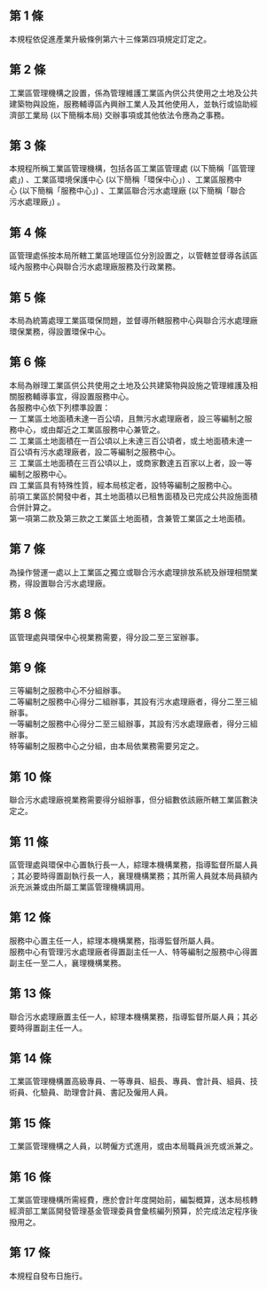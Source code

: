 第 1 條
-------
本規程依促進產業升級條例第六十三條第四項規定訂定之。

第 2 條
-------
工業區管理機構之設置，係為管理維護工業區內供公共使用之土地及公共  
建築物與設施，服務輔導區內興辦工業人及其他使用人，並執行或協助經  
濟部工業局 (以下簡稱本局) 交辦事項或其他依法令應為之事務。

第 3 條
-------
本規程所稱工業區管理機構，包括各區工業區管理處 (以下簡稱「區管理  
處」) 、工業區環境保護中心 (以下簡稱「環保中心」) 、工業區服務中  
心 (以下簡稱「服務中心」) 、工業區聯合污水處理廠 (以下簡稱「聯合  
污水處理廠」) 。

第 4 條
-------
區管理處係按本局所轄工業區地理區位分別設置之，以管轄並督導各該區  
域內服務中心與聯合污水處理廠服務及行政業務。

第 5 條
-------
本局為統籌處理工業區環保問題，並督導所轄服務中心與聯合污水處理廠  
環保業務，得設置環保中心。

第 6 條
-------
本局為辦理工業區供公共使用之土地及公共建築物與設施之管理維護及相  
關服務輔導事宜，得設置服務中心。  
各服務中心依下列標準設置：  
一  工業區土地面積未達一百公頃，且無污水處理廠者，設三等編制之服  
    務中心，或由鄰近之工業區服務中心兼管之。  
二  工業區土地面積在一百公頃以上未達三百公頃者，或土地面積未達一  
    百公頃有污水處理廠者，設二等編制之服務中心。  
三  工業區土地面積在三百公頃以上，或商家數達五百家以上者，設一等  
    編制之服務中心。  
四  工業區具有特殊性質，經本局核定者，設特等編制之服務中心。  
前項工業區於開發中者，其土地面積以已租售面積及已完成公共設施面積  
合併計算之。  
第一項第二款及第三款之工業區土地面積，含兼管工業區之土地面積。

第 7 條
-------
為操作營運一處以上工業區之獨立或聯合污水處理排放系統及辦理相關業  
務，得設置聯合污水處理廠。

第 8 條
-------
區管理處與環保中心視業務需要，得分設二至三室辦事。

第 9 條
-------
三等編制之服務中心不分組辦事。  
二等編制之服務中心得分二組辦事，其設有污水處理廠者，得分二至三組  
辦事。  
一等編制之服務中心得分二至三組辦事，其設有污水處理廠者，得分三組  
辦事。  
特等編制之服務中心之分組，由本局依業務需要另定之。

第 10 條
--------
聯合污水處理廠視業務需要得分組辦事，但分組數依該廠所轄工業區數決  
定之。

第 11 條
--------
區管理處與環保中心置執行長一人，綜理本機構業務，指導監督所屬人員  
；其必要時得置副執行長一人，襄理機構業務；其所需人員就本局員額內  
派充派兼或由所屬工業區管理機構調用。

第 12 條
--------
服務中心置主任一人，綜理本機構業務，指導監督所屬人員。  
服務中心有管理污水處理廠者得置副主任一人、特等編制之服務中心得置  
副主任一至二人，襄理機構業務。

第 13 條
--------
聯合污水處理廠置主任一人，綜理本機構業務，指導監督所屬人員；其必  
要時得置副主任一人。

第 14 條
--------
工業區管理機構置高級專員、一等專員、組長、專員、會計員、組員、技  
術員、化驗員、助理會計員、書記及僱用人員。

第 15 條
--------
工業區管理機構之人員，以聘僱方式進用，或由本局職員派充或派兼之。

第 16 條
--------
工業區管理機構所需經費，應於會計年度開始前，編製概算，送本局核轉  
經濟部工業區開發管理基金管理委員會彙核編列預算，於完成法定程序後  
撥用之。

第 17 條
--------
本規程自發布日施行。

